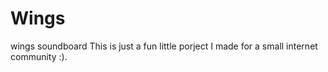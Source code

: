 # Wings
wings soundboard
This is just a fun little porject I made for a small internet community :).
